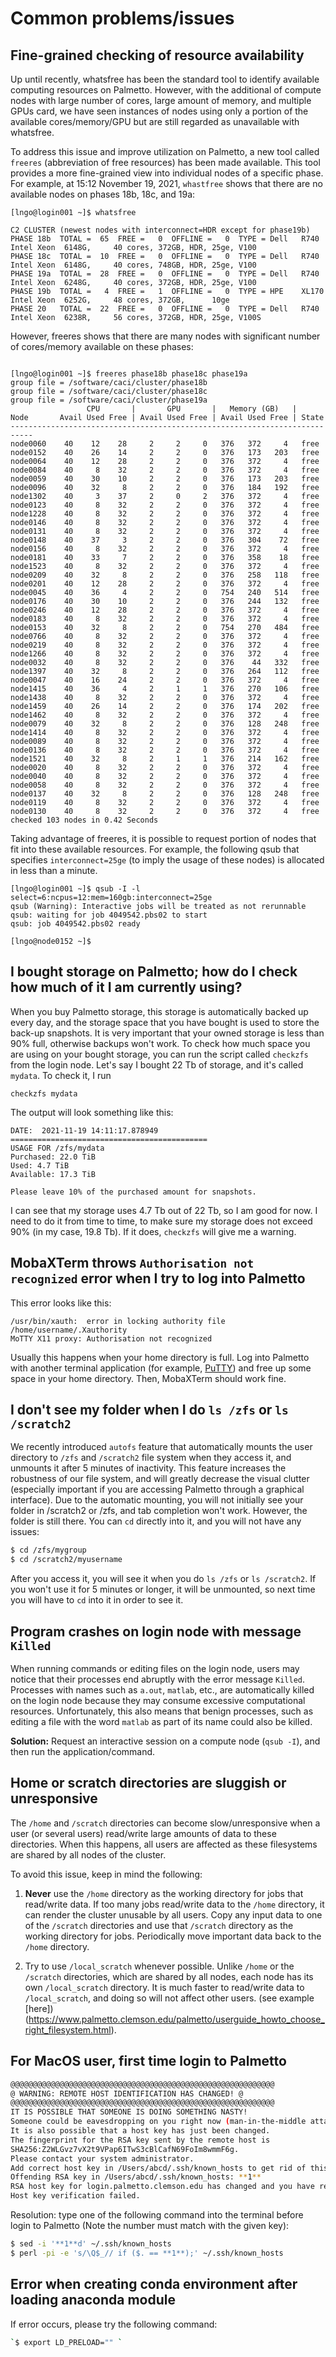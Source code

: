 # Common problems/issues

## Fine-grained checking of resource availability

Up until recently, whatsfree has been the standard tool to identify available computing resources 
on Palmetto. However, with the additional of compute nodes with large number of cores, 
large amount of memory, and multiple GPUs card, we have seen instances of nodes using only a 
portion of the available cores/memory/GPU but are still regarded as unavailable with whatsfree.

To address this issue and improve utilization on Palmetto, a new tool called `freeres` 
(abbreviation of free resources) has been made available. This tool provides a more fine-grained view 
into individual nodes of a specific phase. For example, at 15:12 November 19, 2021, `whastfree` shows 
that there are no available nodes on phases 18b, 18c, and 19a:

~~~
[lngo@login001 ~]$ whatsfree

C2 CLUSTER (newest nodes with interconnect=HDR except for phase19b)
PHASE 18b  TOTAL =  65  FREE =   0  OFFLINE =   0  TYPE = Dell   R740    Intel Xeon  6148G,     40 cores, 372GB, HDR, 25ge, V100
PHASE 18c  TOTAL =  10  FREE =   0  OFFLINE =   0  TYPE = Dell   R740    Intel Xeon  6148G,     40 cores, 748GB, HDR, 25ge, V100
PHASE 19a  TOTAL =  28  FREE =   0  OFFLINE =   0  TYPE = Dell   R740    Intel Xeon  6248G,     40 cores, 372GB, HDR, 25ge, V100
PHASE 19b  TOTAL =   4  FREE =   1  OFFLINE =   0  TYPE = HPE    XL170   Intel Xeon  6252G,     48 cores, 372GB,      10ge
PHASE 20   TOTAL =  22  FREE =   0  OFFLINE =   0  TYPE = Dell   R740    Intel Xeon  6238R,     56 cores, 372GB, HDR, 25ge, V100S
~~~

However, freeres shows that there are many nodes with significant number of cores/memory available on these phases:

~~~

[lngo@login001 ~]$ freeres phase18b phase18c phase19a                                                                                                   
group file = /software/caci/cluster/phase18b
group file = /software/caci/cluster/phase18c
group file = /software/caci/cluster/phase19a
                 CPU       |       GPU       |   Memory (GB)   |
Node       Avail Used Free | Avail Used Free | Avail Used Free | State
---------------------------------------------------------------------------
node0060    40    12    28     2     2     0   376   372     4   free                                                                                   
node0152    40    26    14     2     2     0   376   173   203   free                                                                                   
node0064    40    12    28     2     2     0   376   372     4   free                                                                                   
node0084    40     8    32     2     2     0   376   372     4   free                                                                                   
node0059    40    30    10     2     2     0   376   173   203   free                                                                                   
node0096    40    32     8     2     2     0   376   184   192   free                                                                                   
node1302    40     3    37     2     0     2   376   372     4   free                                                                                   
node0123    40     8    32     2     2     0   376   372     4   free                                                                                   
node1228    40     8    32     2     2     0   376   372     4   free                                                                                   
node0146    40     8    32     2     2     0   376   372     4   free                                                                                   
node0131    40     8    32     2     2     0   376   372     4   free                                                                                   
node0148    40    37     3     2     2     0   376   304    72   free                                                                                   
node0156    40     8    32     2     2     0   376   372     4   free                                                                                   
node0181    40    33     7     2     2     0   376   358    18   free                                                                                   
node1523    40     8    32     2     2     0   376   372     4   free                                                                                   
node0209    40    32     8     2     2     0   376   258   118   free                                                                                   
node0201    40    12    28     2     2     0   376   372     4   free                                                                                   
node0045    40    36     4     2     2     0   754   240   514   free                                                                                   
node0176    40    30    10     2     2     0   376   244   132   free                                                                                   
node0246    40    12    28     2     2     0   376   372     4   free                                                                                   
node0183    40     8    32     2     2     0   376   372     4   free                                                                                   
node0153    40    32     8     2     2     0   754   270   484   free                                                                                   
node0766    40     8    32     2     2     0   376   372     4   free                                                                                   
node0219    40     8    32     2     2     0   376   372     4   free                                                                                   
node1266    40     8    32     2     2     0   376   372     4   free                                                                                   
node0032    40     8    32     2     2     0   376    44   332   free                                                                                   
node1397    40    32     8     2     2     0   376   264   112   free                                                                                   
node0047    40    16    24     2     2     0   376   372     4   free                                                                                   
node1415    40    36     4     2     1     1   376   270   106   free                                                                                   
node1438    40     8    32     2     2     0   376   372     4   free                                                                                   
node1459    40    26    14     2     2     0   376   174   202   free                                                                                   
node1462    40     8    32     2     2     0   376   372     4   free                                                                                   
node0079    40    32     8     2     2     0   376   128   248   free                                                                                   
node1414    40     8    32     2     2     0   376   372     4   free                                                                                   
node0089    40     8    32     2     2     0   376   372     4   free                                                                                   
node0136    40     8    32     2     2     0   376   372     4   free                                                                                   
node1521    40    32     8     2     1     1   376   214   162   free                                                                                   
node0020    40     8    32     2     2     0   376   372     4   free                                                                                   
node0040    40     8    32     2     2     0   376   372     4   free                                                                                   
node0058    40     8    32     2     2     0   376   372     4   free                                                                                   
node0137    40    32     8     2     2     0   376   128   248   free                                                                                   
node0119    40     8    32     2     2     0   376   372     4   free                                                                                   
node0130    40     8    32     2     2     0   376   372     4   free                                                                                   
checked 103 nodes in 0.42 Seconds

~~~

Taking advantage of freeres, it is possible to request portion of nodes that fit into these available resources. 
For example, the following qsub that specifies `interconnect=25ge` (to imply the usage of these nodes) is allocated in 
less than a minute. 

~~~
[lngo@login001 ~]$ qsub -I -l select=6:ncpus=12:mem=160gb:interconnect=25ge
qsub (Warning): Interactive jobs will be treated as not rerunnable
qsub: waiting for job 4049542.pbs02 to start
qsub: job 4049542.pbs02 ready

[lngo@node0152 ~]$ 

~~~


## I bought storage on Palmetto; how do I check how much of it I am currently using?

When you buy Palmetto storage, this storage is automatically backed up every day, and the storage space that you have bought is used to store the back-up snapshots. It is very important that your owned storage is less than 90% full, otherwise backups won't work. To check how much space you are using on your bought storage, you can run the script called `checkzfs` from the login node. Let's say I bought 22 Tb of storage, and it's called `mydata`. To check it, I run

~~~
checkzfs mydata
~~~

The output will look something like this:

~~~
DATE:  2021-11-19 14:11:17.878949
============================================
USAGE FOR /zfs/mydata
Purchased: 22.0 TiB
Used: 4.7 TiB
Available: 17.3 TiB

Please leave 10% of the purchased amount for snapshots.
~~~

I can see that my storage uses 4.7 Tb out of 22 Tb, so I am good for now. I need to do it from time to time, to make sure my storage does not exceed 90% (in my case, 19.8 Tb). If it does, `checkzfs` will give me a warning.

## MobaXTerm throws `Authorisation not recognized` error when I try to log into Palmetto

This error looks like this:

~~~
/usr/bin/xauth:  error in locking authority file /home/username/.Xauthority
MoTTY X11 proxy: Authorisation not recognized
~~~

Usually this happens when your home directory is full. Log into Palmetto with another terminal application (for example, [PuTTY](https://www.chiark.greenend.org.uk/~sgtatham/putty/)) and free up some space in your home directory. Then, MobaXTerm should work fine.

## I don't see my folder when I do `ls /zfs` or `ls /scratch2`
We recently introduced `autofs` feature that automatically mounts the user directory to `/zfs` and `/scratch2` file system when they access it, and unmounts it after 5 minutes of inactivity. This feature increases the robustness of our file system, and will greatly decrease the visual clutter (especially important if you are accessing Palmetto through a graphical interface). Due to the automatic mounting, you will not initially see your folder in /scratch2 or /zfs, and tab completion won't work. However, the folder is still there. You can `cd` directly into it, and you will not have any issues:

```bash
$ cd /zfs/mygroup
$ cd /scratch2/myusername
```

After you access it, you will see it when you do `ls /zfs` or `ls /scratch2`. If you won't use it for 5 minutes or longer, it will be unmounted, so next time you will have to `cd` into it in order to see it. 

## Program crashes on login node with message `Killed`

When running commands or editing files on the login node, users may
notice that their processes end abruptly with the error message `Killed`.
Processes with names such as `a.out`, `matlab`, etc.,
are automatically killed on the login node because they may consume
excessive computational resources. Unfortunately, this also means that
benign processes, such as editing a file with the word `matlab` as part
of its name could also be killed.

**Solution:** Request an interactive session on a compute node (`qsub -I`),
and then run the application/command.

## Home or scratch directories are sluggish or unresponsive

The `/home` and `/scratch` directories can become slow/unresponsive
when a user (or several users) read/write large amounts of data to
these directories. When this happens, all users are affected as these
filesystems are shared by all nodes of the cluster.

To avoid this issue, keep in mind the following:

1.  **Never** use the `/home` directory as the working directory for
jobs that read/write data. If too many jobs read/write data to the `/home`
directory, it can render the cluster unusable by all users.
Copy any input data to one of the `/scratch` directories and use
that `/scratch` directory as the working directory for jobs.
Periodically move important data back to the `/home` directory.

2.  Try to use `/local_scratch` whenever possible. Unlike `/home`
or the `/scratch` directories, which are shared by all nodes, each
node has its own `/local_scratch` directory. It is much faster to read/write
data to `/local_scratch`, and doing so will not affect other users.
(see example [here])(https://www.palmetto.clemson.edu/palmetto/userguide_howto_choose_right_filesystem.html).

## For MacOS user, first time login to Palmetto

```bash
@@@@@@@@@@@@@@@@@@@@@@@@@@@@@@@@@@@@@@@@@@@@@@@@@@@@@@@@@@@
@ WARNING: REMOTE HOST IDENTIFICATION HAS CHANGED! @
@@@@@@@@@@@@@@@@@@@@@@@@@@@@@@@@@@@@@@@@@@@@@@@@@@@@@@@@@@@
IT IS POSSIBLE THAT SOMEONE IS DOING SOMETHING NASTY!
Someone could be eavesdropping on you right now (man-in-the-middle attack)!
It is also possible that a host key has just been changed.
The fingerprint for the RSA key sent by the remote host is
SHA256:Z2WLGvz7vX2t9VPap6ITwS3cBlCafN69FoIm8wmmF6g.
Please contact your system administrator.
Add correct host key in /Users/abcd/.ssh/known_hosts to get rid of this message.
Offending RSA key in /Users/abcd/.ssh/known_hosts: **1**
RSA host key for login.palmetto.clemson.edu has changed and you have requested strict checking.
Host key verification failed.
```

Resolution: type one of the following command into the terminal before login to Palmetto (Note the number must match with the given key):

```bash
$ sed -i '**1**d' ~/.ssh/known_hosts
$ perl -pi -e 's/\Q$_// if ($. == **1**);' ~/.ssh/known_hosts
```

## Error when creating conda environment after loading anaconda module
If error occurs, please try the following command:

```bash
`$ export LD_PRELOAD="" `
```

